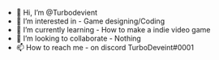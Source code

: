 - 👋 Hi, I’m @Turbodevient
- 👀 I’m interested in -  Game designing/Coding 
- 🌱 I’m currently learning - How to make a indie video game 
- 💞️ I’m looking to collaborate - Nothing
- 📫 How to reach me - on discord TurboDeveint#0001


